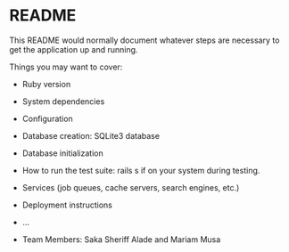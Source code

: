 # README

This README would normally document whatever steps are necessary to get the
application up and running.

Things you may want to cover:

- Ruby version

- System dependencies

- Configuration

- Database creation: SQLite3 database

- Database initialization

- How to run the test suite: rails s if on your system during testing.

- Services (job queues, cache servers, search engines, etc.)

- Deployment instructions

- ...
- Team Members: Saka Sheriff Alade and Mariam Musa
